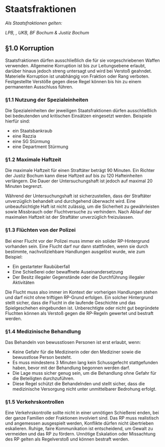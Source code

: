 # Staatsfraktionen

_Als Staatsfraktionen gelten:_

_LPB, , UKB, BF Bochum & Justiz Bochum_


## §1.0 Korruption

Staatsfraktionen dürfen ausschließlich die für sie vorgeschriebenen Waffen verwenden. Allgemeine Korruption ist bis zur Leitungsebene erlaubt, darüber hinaus jedoch streng untersagt und wird bei Verstoß geahndet. Materielle Korruption ist unabhängig von Fraktion oder Rang verboten. Festgestellte Verstöße gegen diese Regel können bis hin zu einem permanenten Ausschluss führen.


### §1.1 Nutzung der Spezialeinheiten

Die Spezialeinheiten der jeweiligen Staatsfraktionen dürfen ausschließlich bei bedeutenden und kritischen Einsätzen eingesetzt werden. Beispiele hierfür sind:

* ein Staatsbankraub
* eine Razzia
* eine SG Stürmung
* eine Department Stürmung


### §1.2 Maximale Haftzeit

Die maximale Haftzeit für einen Straftäter beträgt 90 Minuten. Ein Richter der Justiz Bochum kann diese Haftzeit auf bis zu 120 Hafteinheiten verlängern. Die Dauer der Untersuchungshaft ist jedoch auf maximal 20 Minuten begrenzt.

Während der Untersuchungshaft ist sicherzustellen, dass der Straftäter unverzüglich behandelt und durchgehend überwacht wird. Eine unbeaufsichtigte Haft ist nicht zulässig, um die Sicherheit zu gewährleisten sowie Missbrauch oder Fluchtversuche zu verhindern. Nach Ablauf der maximalen Haftzeit ist der Straftäter unverzüglich freizulassen.


### §1.3 Flüchten von der Polizei

Bei einer Flucht vor der Polizei muss immer ein solider RP-Hintergrund vorhanden sein. Eine Flucht darf nur dann stattfinden, wenn sie durch bestimmte, nachvollziehbare Handlungen ausgelöst wurde, wie zum Beispiel:

* Ein gestarteter Raubüberfall
* Eine Schießerei oder bewaffnete Auseinandersetzung
* Der Besitz illegaler Gegenstände oder die Durchführung illegaler Aktivitäten

Die Flucht muss also immer im Kontext der vorherigen Handlungen stehen und darf nicht ohne triftigen RP-Grund erfolgen. Ein solcher Hintergrund stellt sicher, dass die Flucht in die laufende Geschichte und das Spielgeschehen eingebunden ist. Unberechtigte oder nicht gut begründete Fluchten können als Verstoß gegen die RP-Regeln gewertet und bestraft werden.


### §1.4 Medizinische Behandlung

Das Behandeln von bewusstlosen Personen ist erst erlaubt, wenn:

* Keine Gefahr für die Medizinerin oder den Mediziner sowie die bewusstlose Person besteht.
* Es muss mindestens 3 Minuten lang kein Schussgefecht stattgefunden haben, bevor mit der Behandlung begonnen werden darf.
* Die Lage muss sicher genug sein, um die Behandlung ohne Gefahr für die Beteiligten durchzuführen.
* Diese Regel schützt die Behandelnden und stellt sicher, dass die medizinische Versorgung nicht unter unmittelbarer Bedrohung erfolgt.


### §1.5 Verkehrskontrollen

Eine Verkehrskontrolle sollte nicht in einer unnötigen Schießerei enden, bei der ganze Familien oder Fraktionen involviert sind. Das RP muss realistisch und angemessen ausgespielt werden, Konflikte dürfen nicht übertrieben eskalieren. Ruhige, faire Kommunikation ist entscheidend, um Gewalt zu vermeiden und das RP zu fördern. Unnötige Eskalation oder Missachtung des RP gelten als Regelverstoß und können bestraft werden.
